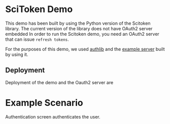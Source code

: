 # SciToken Demo
This demo has been built by using the Python version of the Scitoken library. The current version of the library does not have OAuth2 server embedded 
In order to run the Scitoken demo, you need an OAuth2 server that can issue `refresh tokens`. 

For the purposes of this demo, we used [authlib](https://authlib.org/) and the [example server](https://github.com/authlib/example-oauth2-server) built by using it. 


## Deployment
Deployment of the demo and the Oauth2 server are 


# Example Scenario
Authentication screen authenticates the user.

